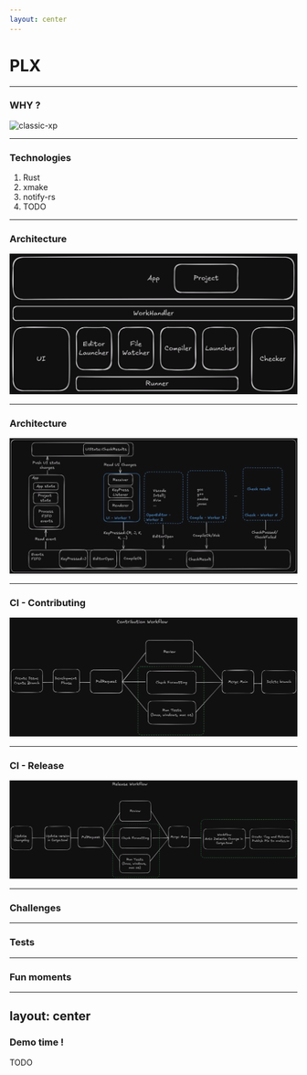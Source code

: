 ```yaml
---
layout: center
---
```


# PLX
<!--![home.png](./img/home.png)-->

---

### WHY ?

![classic-xp](./img/svg/classic-xp.svg)

---

### Technologies

1. Rust
1. xmake
1. notify-rs
1. TODO

---

### Architecture

![architecture](./app-systems.png)

---

### Architecture

![architecture](./workflow.png)

---
### CI - Contributing

![architecture](./contributing-workflow.png)

---

### CI - Release

![architecture](./release-workflow.png)

---
### Challenges
<v-clicks>


</v-clicks>


---

### Tests

<!--![debug-terminal.png](./imgs/debug-terminal.png)-->

---


### Fun moments
<v-clicks>


</v-clicks>

---
layout: center
---

### Demo time !
TODO
